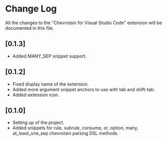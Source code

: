 # Change Log
All the changes to the "Chevrotain for Visual Studio Code" extension will be documented in this file.

## [0.1.3]
- Added MANY_SEP snippet support.

## [0.1.2]
- Fixed display name of the extension.
- Added more argument snippet anchors to use with tab and shift-tab.
- Added extension icon.

## [0.1.0]
- Setting up of the project.
- Added snippets for rule, subrule, consume, or, option, many, at_least_one_sep chevrotain parsing DSL methods.